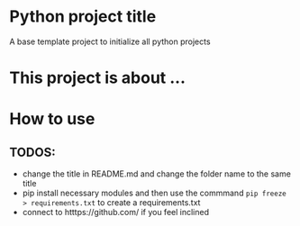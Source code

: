 # Python project title
A base template project to initialize all python projects

# This project is about ...

# How to use 

## TODOS: 
 - change the title in README.md and change the folder name to the same title
 - pip install necessary modules and then use the commmand `pip freeze > requirements.txt` to create a requirements.txt
 - connect to htttps://github.com/ if you feel inclined
